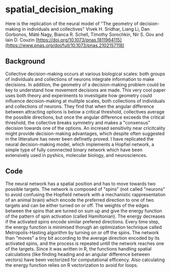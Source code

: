 # spatial_decision_making
Here is the replication of the neural model of "The geometry of decision-making in individuals and collectives" Vivek H. Sridhar, Liang Li, Dan Gorbonos, Máté Nagy, Bianca R. Schell, Timothy Sorochkin, Nir S. Gov and Iain D. Couzin [https://doi.org/10.1073/pnas.1811964115](https://www.pnas.org/doi/full/10.1073/pnas.2102157118)

## Background

Collective decision-making occurs at various biological scales: both groups of individuals and collections of neurons integrate information to make decisions. In addition, the geometry of a decision-making problem could be key to understand how movement decisions are made. 
This very cool paper uses both theory and experiments to investigate how geometry could influence decision-making at mulitple scales, both collections of individuals and collections of neurons. They find that when the angular difference between attracting options is below a critical threshold, collectives average the possible directions, but once the angular difference exceeds the critical threshold, the collective breaks symmetry and makes a "consensus" decision towards one of the options. An incresed sensitivity near cricitcality might provide decision-making advantages, which despite often suggested in the litterature has never been definetly proved. I have replicated the neural decision-making model, which implements a Hopfiel network, a simple type of fully connnected binary network which have been extensively used in pyshics, molecular biology, and neurosciences. 

## Code
The neural network has a spatial position and has to move towards two possible targets. The network is composed of "spins" (not called "neurons" to avoid confusing the Hopfield network with a mechanistic rappresentation of an animal brain) which encode the preferred direction to one of two targets and can be either turned on or off. The weights of the edges between the spins that are turned on sum up and give the energy function of the pattern of spin activation (called Hamiltonian). The energy decreases if the activated spins encode similar prefered directions. Every time step, the energy function is minimised thorugh an optimization technique called Metropolis-Hasting algorithm by turning on or off the spins. The network than "moves" a tiny bit according to the average direction encoded by its activated spins, and the process is repeated untill the network reaches one of the targets. Since it was written in R, the functions handling spatial calculations (like finding heading and an angular difference between vectors) have been vectorized for computational efficency. Also calculating the energy function relies on R vectorization to avoid for loops. 
